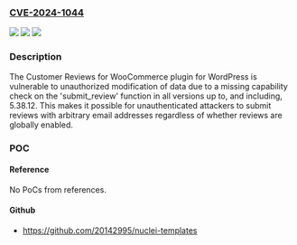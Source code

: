 ### [CVE-2024-1044](https://cve.mitre.org/cgi-bin/cvename.cgi?name=CVE-2024-1044)
![](https://img.shields.io/static/v1?label=Product&message=Customer%20Reviews%20for%20WooCommerce&color=blue)
![](https://img.shields.io/static/v1?label=Version&message=*%3C%3D%205.38.12%20&color=brighgreen)
![](https://img.shields.io/static/v1?label=Vulnerability&message=CWE-284%20Improper%20Access%20Control&color=brighgreen)

### Description

The Customer Reviews for WooCommerce plugin for WordPress is vulnerable to unauthorized modification of data due to a missing capability check on the 'submit_review' function in all versions up to, and including, 5.38.12. This makes it possible for unauthenticated attackers to submit reviews with arbitrary email addresses regardless of whether reviews are globally enabled.

### POC

#### Reference
No PoCs from references.

#### Github
- https://github.com/20142995/nuclei-templates

